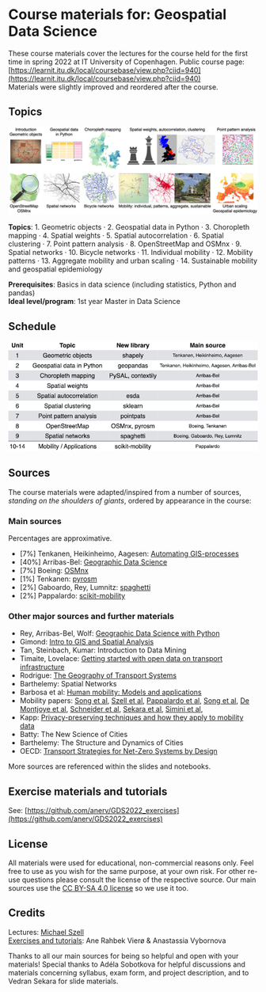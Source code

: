 # Course materials for: Geospatial Data Science
These course materials cover the lectures for the course held for the first time in spring 2022 at IT University of Copenhagen. Public course page: [https://learnit.itu.dk/local/coursebase/view.php?ciid=940](https://learnit.itu.dk/local/coursebase/view.php?ciid=940)  
Materials were slightly improved and reordered after the course.


## Topics
![alt text](docs/images/topics.png "Topics")

**Topics**: 1. Geometric objects · 2. Geospatial data in Python · 3. Choropleth mapping · 4. Spatial weights · 5. Spatial autocorrelation · 6. Spatial clustering · 7. Point pattern analysis · 8. OpenStreetMap and OSMnx · 9. Spatial networks · 10. Bicycle networks · 11. Individual mobility · 12. Mobility patterns · 13. Aggregate mobility and urban scaling · 14. Sustainable mobility and geospatial epidemiology

**Prerequisites**: Basics in data science (including statistics, Python and pandas)  
**Ideal level/program**: 1st year Master in Data Science

## Schedule
![alt text](docs/images/courseschedule.png "Course Schedule")

## Sources
The course materials were adapted/inspired from a number of sources, *standing on the shoulders of giants*, ordered by appearance in the course:
### Main sources
Percentages are approximative.

* [7%] Tenkanen, Heikinheimo, Aagesen: [Automating GIS-processes](https://autogis-site.readthedocs.io/en/latest/)
* [40%] Arribas-Bel: [Geographic Data Science](https://darribas.org/gds_course/content/home.html)
* [7%] Boeing: [OSMnx](https://github.com/gboeing/osmnx-examples/tree/main/notebooks)
* [1%] Tenkanen: [pyrosm](https://pyrosm.readthedocs.io/en/latest/index.html)
* [2%] Gaboardo, Rey, Lumnitz: [spaghetti](https://pysal.org/spaghetti/)
* [2%] Pappalardo: [scikit-mobility](https://github.com/scikit-mobility/tutorials)

### Other major sources and further materials

* Rey, Arribas-Bel, Wolf: [Geographic Data Science with Python](https://geographicdata.science/book/intro.html)
* Gimond: [Intro to GIS and Spatial Analysis](https://mgimond.github.io/Spatial/index.html)
* Tan, Steinbach, Kumar: Introduction to Data Mining
* Timaite, Lovelace: [Getting started with open data on transport infrastructure](https://udsleeds.github.io/openinfra/articles/openinfra.html)
* Rodrigue: [The Geography of Transport Systems](https://transportgeography.org/)
* Barthelemy: Spatial Networks
* Barbosa et al: [Human mobility: Models and applications](https://doi.org/10.1016/j.physrep.2018.01.001)
* Mobility papers: [Song et al](https://www.science.org/doi/abs/10.1126/science.1177170), [Szell et al](https://www.nature.com/articles/srep00457), [Pappalardo et al](https://www.nature.com/articles/ncomms9166), [Song et al](https://www.nature.com/articles/nphys1760), [De Montjoye et al](https://www.nature.com/articles/srep01376), [Schneider et al](https://royalsocietypublishing.org/doi/abs/10.1098/rsif.2013.0246), [Sekara et al](https://www.pnas.org/content/113/36/9977.short), [Simini et al](https://www.nature.com/articles/nature10856), 
* Kapp: [Privacy-preserving techniques and how they apply to mobility data](https://alexandrakapp.blog/2022/03/14/privacy-preserving-techniques-and-how-they-apply-to-mobility-data/)
* Batty: The New Science of Cities
* Barthelemy: The Structure and Dynamics of Cities
* OECD: [Transport Strategies for Net-Zero Systems by Design](https://www.oecd.org/environment/transport-strategies-for-net-zero-systems-by-design-0a20f779-en.htm)

More sources are referenced within the slides and notebooks.

## Exercise materials and tutorials
See: [https://github.com/anerv/GDS2022_exercises](https://github.com/anerv/GDS2022_exercises)

## License
All materials were used for educational, non-commercial reasons only. Feel free to use as you wish for the same purpose, at your own risk. For other re-use questions please consult the license of the respective source. Our main sources use the [CC BY-SA 4.0 license](https://creativecommons.org/licenses/by-sa/4.0/) so we use it too.


## Credits
Lectures: [Michael Szell](http://michael.szell.net/)  
[Exercises and tutorials](https://github.com/anerv/GDS2022_exercises): Ane Rahbek Vierø & Anastassia Vybornova

Thanks to all our main sources for being so helpful and open with your materials! Special thanks to Adéla Sobotkova for helpful discussions and materials concerning syllabus, exam form, and project description, and to Vedran Sekara for slide materials.